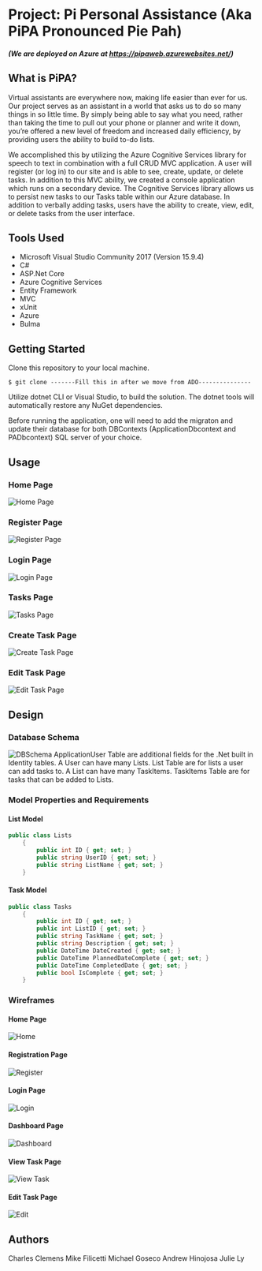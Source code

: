 # Project: Pi Personal Assistance (Aka PiPA Pronounced Pie Pah)
##### (We are deployed on Azure at https://pipaweb.azurewebsites.net/)

## What is PiPA?
Virtual assistants are everywhere now, making life easier than ever for us. Our project serves as an assistant in a world that asks us to do so many things in so little time. By simply being able to say what you need, rather than taking the time to pull out your phone or planner and write it down, you’re offered a new level of freedom and increased daily efficiency, by providing users the ability to build to-do lists.

We accomplished this by utilizing the Azure Cognitive Services library for speech to text in combination with a full CRUD MVC application. 
A user will register (or log in) to our site and is able to see, create, update, or delete tasks. In addition to this MVC ability,  we created a console application which runs on a secondary device. The Cognitive Services library allows us to persist new tasks to our Tasks table within our Azure database.
In addition to verbally adding tasks, users have the ability to create, view, edit, or delete tasks from the user interface. 

## Tools Used
- Microsoft Visual Studio Community 2017 (Version 15.9.4)
- C#
- ASP.Net Core
- Azure Cognitive Services
- Entity Framework
- MVC
- xUnit
- Azure
- Bulma

## Getting Started
Clone this repository to your local machine.
```
$ git clone -------Fill this in after we move from ADO---------------
```
Utilize dotnet CLI or Visual Studio, to build the solution. The dotnet tools will automatically restore any NuGet dependencies. 

Before running the application, one will need to add the migraton and update their database for both DBContexts (ApplicationDbcontext and PADbcontext) SQL server of your choice.

## Usage
### Home Page
![Home Page](./Assets/home-1.PNG)

### Register Page
![Register Page](./Assets/register.PNG)

### Login Page
![Login Page](./Assets/login.PNG)

### Tasks Page
![Tasks Page](./Assets/tasks-2.PNG)

### Create Task Page
![Create Task Page](./Assets/create-task.PNG)

### Edit Task Page
![Edit Task Page](./Assets/edit-task.PNG)

## Design
### Database Schema
![DBSchema](./PiPA/assets/Schema.JPG)
ApplicationUser Table are additional fields for the .Net built in Identity tables. A User can have many Lists.
List Table are for lists a user can add tasks to. A List can have many TaskItems.
TaskItems Table are for tasks that can be added to Lists. 

### Model Properties and Requirements
#### List Model
```c#
public class Lists
    {
        public int ID { get; set; }
        public string UserID { get; set; }
        public string ListName { get; set; }
    }
```

#### Task Model
```c#
public class Tasks
    {
        public int ID { get; set; }
        public int ListID { get; set; }
        public string TaskName { get; set; }
        public string Description { get; set; }
        public DateTime DateCreated { get; set; }
        public DateTime PlannedDateComplete { get; set; }
        public DateTime CompletedDate { get; set; }
        public bool IsComplete { get; set; }
    }
```

### Wireframes
#### Home Page
![Home](./PiPA/assets/HOME_PAGE.PNG)

#### Registration Page
![Register](./PiPA/assets/REGISTER_PAGE.PNG)

#### Login Page
![Login](./PiPA/assets/LOGIN_PAGE.PNG)

#### Dashboard Page
![Dashboard](./PiPA/assets/DASHBOARD_PAGE.PNG)

#### View Task Page
![View Task](./PiPA/assets/VIEW_TASK_PAGE.PNG)

#### Edit Task Page
![Edit](./PiPA/assets/EDIT_TASK_PAGE.PNG)

## Authors
Charles Clemens
Mike Filicetti
Michael Goseco
Andrew Hinojosa
Julie Ly